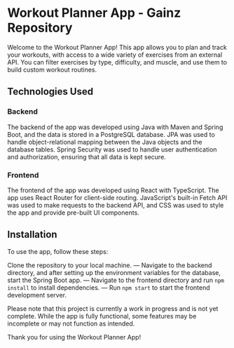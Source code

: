 # Workout Planner App - Gainz Repository
Welcome to the Workout Planner App! This app allows you to plan and track your workouts, with access to a wide variety of exercises from an external API. You can filter exercises by type, difficulty, and muscle, and use them to build custom workout routines.

## Technologies Used
### Backend
The backend of the app was developed using Java with Maven and Spring Boot, and the data is stored in a PostgreSQL database. JPA was used to handle object-relational mapping between the Java objects and the database tables. Spring Security was used to handle user authentication and authorization, ensuring that all data is kept secure.

### Frontend
The frontend of the app was developed using React with TypeScript. The app uses React Router for client-side routing. JavaScript's built-in Fetch API was used to make requests to the backend API, and CSS was used to style the app and provide pre-built UI components.

## Installation
To use the app, follow these steps:

Clone the repository to your local machine.
— Navigate to the backend directory, and after setting up the environment variables for the database, start the Spring Boot app.
— Navigate to the frontend directory and run `npm install` to install dependencies.
— Run `npm start` to start the frontend development server.

Please note that this project is currently a work in progress and is not yet complete. While the app is fully functional, some features may be incomplete or may not function as intended. 

Thank you for using the Workout Planner App!

